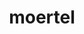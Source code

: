 ---
title: moertel
github: https://github.com/moertel
mode: dark
transition: 3s
archetype:
- Minimalistic
---